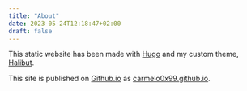 ```yaml
---
title: "About"
date: 2023-05-24T12:18:47+02:00
draft: false
---
```


This static website has been made with [Hugo](https://gohugo.io/) and my custom theme, [Halibut](https://gitlab.com/carmelo0x99/halibut-hugo-theme).

This site is published on [Github.io](https://github.io) as [carmelo0x99.github.io](https://carmelo0x99.github.io/about/).
